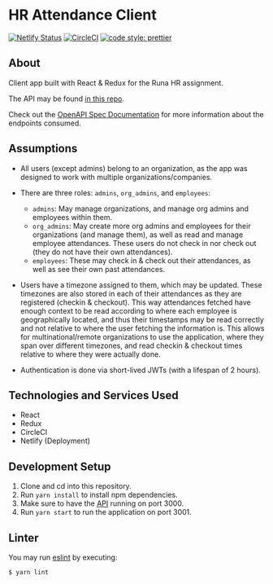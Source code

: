 # HR Attendance Client

[![Netlify Status](https://api.netlify.com/api/v1/badges/fa58412b-d766-42ee-8fce-6f593b9aedcd/deploy-status)](https://app.netlify.com/sites/hr-attendance/deploys)
[![CircleCI](https://circleci.com/gh/sasalatart/hr-attendance-client.svg?style=svg&circle-token=b1d08a763d2488c08c8fdbbded58da44cfec30a9)](https://circleci.com/gh/sasalatart/hr-attendance-client)
[![code style: prettier](https://img.shields.io/badge/code_style-prettier-ff69b4.svg?style=flat-square)](https://github.com/prettier/prettier)

## About

Client app built with React & Redux for the Runa HR assignment.

The API may be found [in this repo](https://github.com/sasalatart/hr-attendance-api).

Check out the
[OpenAPI Spec Documentation](https://app.swaggerhub.com/apis-docs/sasalatart/hr-attendance/1.0.0)
for more information about the endpoints consumed.

## Assumptions

- All users (except admins) belong to an organization, as the app was designed to work with multiple organizations/companies.
- There are three roles: `admins`, `org_admins`, and `employees`:

  - `admins`: May manage organizations, and manage org admins and employees within them.
  - `org_admins`: May create more org admins and employees for their organizations (and manage them),
    as well as read and manage employee attendances. These users do not check in nor check out (they
    do not have their own attendances).
  - `employees`: These may check in & check out their attendances, as well as see their own past
    attendances.

- Users have a timezone assigned to them, which may be updated. These timezones are also stored in
  each of their attendances as they are registered (checkin & checkout). This way attendances
  fetched have enough context to be read according to where each employee is geographically located,
  and thus their timestamps may be read correctly and not relative to where the user fetching the
  information is. This allows for multinational/remote organizations to use the application, where
  they span over different timezones, and read checkin & checkout times relative to where they were
  actually done.
- Authentication is done via short-lived JWTs (with a lifespan of 2 hours).

## Technologies and Services Used

- React
- Redux
- CircleCI
- Netlify (Deployment)

## Development Setup

1. Clone and cd into this repository.
2. Run `yarn install` to install npm dependencies.
3. Make sure to have the [API](https://github.com/sasalatart/hr-attendance-api) running on port 3000.
4. Run `yarn start` to run the application on port 3001.

## Linter

You may run [eslint](https://eslint.org/) by executing:

```sh
$ yarn lint
```
